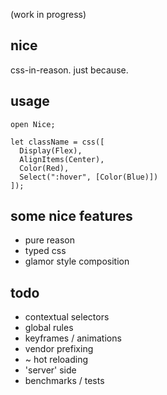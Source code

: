 (work in progress)

## nice

css-in-reason. just because.

## usage

```reason
open Nice;

let className = css([
  Display(Flex),
  AlignItems(Center),
  Color(Red),
  Select(":hover", [Color(Blue)])
]);
```

## some nice features

* pure reason
* typed css
* glamor style composition

## todo

* contextual selectors
* global rules
* keyframes / animations
* vendor prefixing
* ~ hot reloading
* 'server' side
* benchmarks / tests

